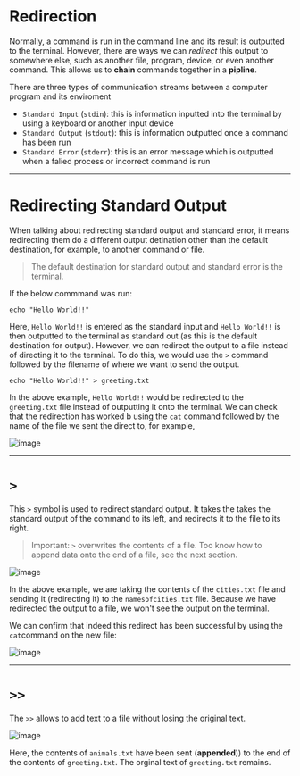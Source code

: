# Redirection 

Normally, a command is run in the command line and its result is outputted to the terminal. However, there are ways we can *redirect* this output to somewhere else, such as another file, program, device, or even another command. This allows us to **chain** commands together in a **pipline**.   

There are three types of communication streams between a computer program and its enviroment 

* `Standard Input` (`stdin`): this is information inputted into the terminal by using a keyboard or another input device 
* `Standard Output` (`stdout`): this is information outputted once a command has been run
* `Standard Error` (`stderr`): this is an error message which is outputted when a falied process or incorrect command is run 

---

# Redirecting Standard Output

When talking about redirecting standard output and standard error, it means redirecting them do a different output detination other than the default destination, for example, to another command or file. 

> The default destination for standard output and standard error is the terminal. 

If the below commmand was run:

```console
echo "Hello World!!"
```
Here, `Hello World!!` is entered as the standard input and `Hello World!!` is then outputted to the terminal as standard out (as this is the default destination for output). However, we can redirect the output to a file instead of directing it to the terminal. To do this, we would use the `>` command followed by the filename of where we want to send the output. 

```console
echo "Hello World!!" > greeting.txt
```
In the above example, `Hello World!!` would be redirected to the `greeting.txt` file instead of outputting it onto the terminal. We can check that the redirection has worked b using the `cat` command followed by the name of the file we sent the direct to, for example, 

![image](https://user-images.githubusercontent.com/107522496/197761925-2ce542de-981e-4402-93fe-64c46ee7b838.png)


---

# `>`

This `>` symbol is used to redirect standard output. It  takes the takes the standard output of the command to its left, and redirects it to the file to its right. 

> Important: `>` overwrites the contents of a file. Too know how to append data onto the end of a file, see the next section. 

![image](https://user-images.githubusercontent.com/107522496/197763872-d8559b55-63a5-476f-b007-817aef207df4.png)

In the above example, we are taking the contents of the `cities.txt` file and sending it (redirecting it) to the `namesofcities.txt` file. Because we have redirected the output to a file, we won't see the output on the terminal.

We can confirm that indeed this redirect has been successful by using the `cat`command on the new file:

![image](https://user-images.githubusercontent.com/107522496/197764218-9795681f-5dd4-4f9b-8b40-10abf4f32077.png)

---

# `>>`

The `>>` allows to add text to a file without losing the original text.

![image](https://user-images.githubusercontent.com/107522496/197770528-570fe7d1-6efc-4e12-960e-a090cb67f7d2.png)


Here, the contents of `animals.txt` have been sent (**appended**)) to the end of the contents of `greeting.txt`. The orginal text of `greeting.txt` remains. 








